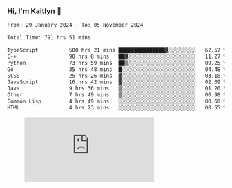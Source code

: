 ### Hi, I'm Kaitlyn 👋
<!--START_SECTION:waka-->

```txt
From: 29 January 2024 - To: 05 November 2024

Total Time: 791 hrs 51 mins

TypeScript          500 hrs 21 mins ███████████████▓░░░░░░░░░   62.57 %
C++                 90 hrs 8 mins   ██▓░░░░░░░░░░░░░░░░░░░░░░   11.27 %
Python              73 hrs 59 mins  ██▒░░░░░░░░░░░░░░░░░░░░░░   09.25 %
Go                  35 hrs 48 mins  █░░░░░░░░░░░░░░░░░░░░░░░░   04.48 %
SCSS                25 hrs 26 mins  ▓░░░░░░░░░░░░░░░░░░░░░░░░   03.18 %
JavaScript          16 hrs 42 mins  ▓░░░░░░░░░░░░░░░░░░░░░░░░   02.09 %
Java                9 hrs 36 mins   ▒░░░░░░░░░░░░░░░░░░░░░░░░   01.20 %
Other               7 hrs 49 mins   ▒░░░░░░░░░░░░░░░░░░░░░░░░   00.98 %
Common Lisp         4 hrs 49 mins   ░░░░░░░░░░░░░░░░░░░░░░░░░   00.60 %
HTML                4 hrs 23 mins   ░░░░░░░░░░░░░░░░░░░░░░░░░   00.55 %
```

<!--END_SECTION:waka-->

<figure><embed src="https://wakatime.com/share/@018d58bc-3d22-46c9-b2d7-4ed36fb8172d/243b5d9b-77cd-4133-89ff-dcc8f225fa18.svg"></embed></figure>
